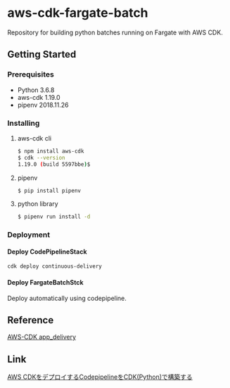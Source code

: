 # aws-cdk-fargate-batch
Repository for building python batches running on Fargate with AWS CDK.

## Getting Started

### Prerequisites

- Python 3.6.8
- aws-cdk 1.19.0
- pipenv 2018.11.26

### Installing

1. aws-cdk cli
    
    ```bash
    $ npm install aws-cdk
    $ cdk --version
    1.19.0 (build 5597bbe)$ 
    ```

2. pipenv

    ```bash
    $ pip install pipenv
    ```

3. python library

    ```bash
    $ pipenv run install -d
    ```

### Deployment

#### Deploy CodePipelineStack

```bash
cdk deploy continuous-delivery
```
#### Deploy FargateBatchStck

Deploy automatically using codepipeline.

## Reference
[AWS-CDK app_delivery](https://docs.aws.amazon.com/cdk/api/latest/python/aws_cdk.app_delivery.README.html)

## Link
[AWS CDKをデプロイするCodepipelineをCDK(Python)で構築する](https://qiita.com/joe-king-sh/items/fbd6e185632adf75a1a3)
